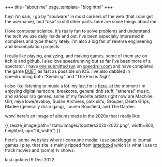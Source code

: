 +++
title="about me"
page_template="blog.html"
+++

hey! i'm sam, i go by "soulware" in most corners of the web (that i can get the username), and "qsa" in still other parts. here are some things about me

i love computer science. it's really fun to solve problems and understand the tech we use daily inside and out. i've been especially interested in compilers and type theory lately. i'm also a big fan of reverse engineering and decompilation projects

i really like playing, analyzing, and making games. some of them are on itch.io and github. i also love speedrunning but so far i've been more of a spectator. i have [one submitted run](https://www.speedrun.com/tf/run/m79g905y) on [speedrun.com](https://www.speedrun.com/) and have completed the game [DUET](https://www.duetgame.com/) as fast as possible on iOS. i've also dabbled in speedrunning both "Seedling" and "The End is Nigh". 

i also like listening to music a lot. my last.fm is [here](https://www.last.fm/user/soulware_). at the moment i'm enjoying digital hardcore, breakcore, general dnb stuff, "ethereal" music, and various rap genres. some of my favorite artists right now are Machine Girl, miya lowe/evaboy, Sudan Archives, pink siifu, Grouper, Death Grips, Bladee (generally drain gang), Lauren Bousfield, and The Garden.

wow! here's an image of albums made in the 2020s that i really like:

{{ resize_image(path="static/images/topsters2020-2022.png", width=800, height=0, op="fit_width") }}

here's some websites where i consume media! i use [backloggd](https://www.backloggd.com/u/soulware/) to journal games i play. that site is mainly ripped from [letterboxd](https://letterboxd.com/soulware/) which is what i use to track movies and (some) tv shows.

last updated 9 Dec 2022